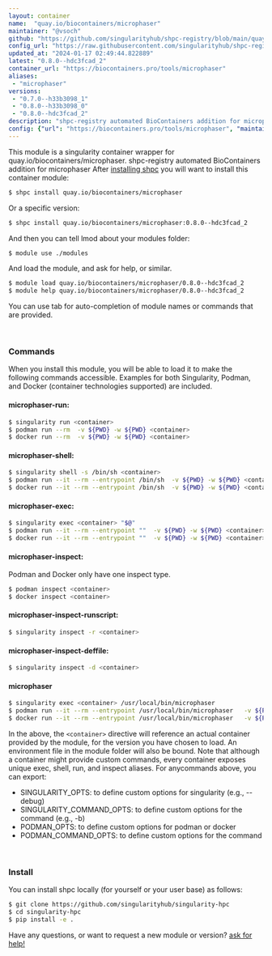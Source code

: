 ```yaml
---
layout: container
name:  "quay.io/biocontainers/microphaser"
maintainer: "@vsoch"
github: "https://github.com/singularityhub/shpc-registry/blob/main/quay.io/biocontainers/microphaser/container.yaml"
config_url: "https://raw.githubusercontent.com/singularityhub/shpc-registry/main/quay.io/biocontainers/microphaser/container.yaml"
updated_at: "2024-01-17 02:49:44.822889"
latest: "0.8.0--hdc3fcad_2"
container_url: "https://biocontainers.pro/tools/microphaser"
aliases:
 - "microphaser"
versions:
 - "0.7.0--h33b3098_1"
 - "0.8.0--h33b3098_0"
 - "0.8.0--hdc3fcad_2"
description: "shpc-registry automated BioContainers addition for microphaser"
config: {"url": "https://biocontainers.pro/tools/microphaser", "maintainer": "@vsoch", "description": "shpc-registry automated BioContainers addition for microphaser", "latest": {"0.8.0--hdc3fcad_2": "sha256:f32bdddbe1ccedac81990eb3a0c730ab102905807ae66a0fc25d6fb6c888edf1"}, "tags": {"0.7.0--h33b3098_1": "sha256:f8efebb325c85230d3c71fbf1308af512e2926bb6f2aa45f0c34e5e1b42f6b2a", "0.8.0--h33b3098_0": "sha256:b4274fcad623e4397ec2d237f5fb3a5b437fdccf3f99a987ad22a56acfecd394", "0.8.0--hdc3fcad_2": "sha256:f32bdddbe1ccedac81990eb3a0c730ab102905807ae66a0fc25d6fb6c888edf1"}, "docker": "quay.io/biocontainers/microphaser", "aliases": {"microphaser": "/usr/local/bin/microphaser"}}
---
```


This module is a singularity container wrapper for quay.io/biocontainers/microphaser.
shpc-registry automated BioContainers addition for microphaser
After [installing shpc](#install) you will want to install this container module:


```bash
$ shpc install quay.io/biocontainers/microphaser
```

Or a specific version:

```bash
$ shpc install quay.io/biocontainers/microphaser:0.8.0--hdc3fcad_2
```

And then you can tell lmod about your modules folder:

```bash
$ module use ./modules
```

And load the module, and ask for help, or similar.

```bash
$ module load quay.io/biocontainers/microphaser/0.8.0--hdc3fcad_2
$ module help quay.io/biocontainers/microphaser/0.8.0--hdc3fcad_2
```

You can use tab for auto-completion of module names or commands that are provided.

<br>

### Commands

When you install this module, you will be able to load it to make the following commands accessible.
Examples for both Singularity, Podman, and Docker (container technologies supported) are included.

#### microphaser-run:

```bash
$ singularity run <container>
$ podman run --rm  -v ${PWD} -w ${PWD} <container>
$ docker run --rm  -v ${PWD} -w ${PWD} <container>
```

#### microphaser-shell:

```bash
$ singularity shell -s /bin/sh <container>
$ podman run --it --rm --entrypoint /bin/sh  -v ${PWD} -w ${PWD} <container>
$ docker run --it --rm --entrypoint /bin/sh  -v ${PWD} -w ${PWD} <container>
```

#### microphaser-exec:

```bash
$ singularity exec <container> "$@"
$ podman run --it --rm --entrypoint ""  -v ${PWD} -w ${PWD} <container> "$@"
$ docker run --it --rm --entrypoint ""  -v ${PWD} -w ${PWD} <container> "$@"
```

#### microphaser-inspect:

Podman and Docker only have one inspect type.

```bash
$ podman inspect <container>
$ docker inspect <container>
```

#### microphaser-inspect-runscript:

```bash
$ singularity inspect -r <container>
```

#### microphaser-inspect-deffile:

```bash
$ singularity inspect -d <container>
```


#### microphaser

```bash
$ singularity exec <container> /usr/local/bin/microphaser
$ podman run --it --rm --entrypoint /usr/local/bin/microphaser   -v ${PWD} -w ${PWD} <container> -c " $@"
$ docker run --it --rm --entrypoint /usr/local/bin/microphaser   -v ${PWD} -w ${PWD} <container> -c " $@"
```



In the above, the `<container>` directive will reference an actual container provided
by the module, for the version you have chosen to load. An environment file in the
module folder will also be bound. Note that although a container
might provide custom commands, every container exposes unique exec, shell, run, and
inspect aliases. For anycommands above, you can export:

 - SINGULARITY_OPTS: to define custom options for singularity (e.g., --debug)
 - SINGULARITY_COMMAND_OPTS: to define custom options for the command (e.g., -b)
 - PODMAN_OPTS: to define custom options for podman or docker
 - PODMAN_COMMAND_OPTS: to define custom options for the command

<br>

### Install

You can install shpc locally (for yourself or your user base) as follows:

```bash
$ git clone https://github.com/singularityhub/singularity-hpc
$ cd singularity-hpc
$ pip install -e .
```

Have any questions, or want to request a new module or version? [ask for help!](https://github.com/singularityhub/singularity-hpc/issues)
